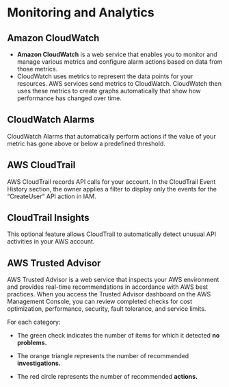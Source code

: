 # Monitoring and Analytics
## Amazon CloudWatch
- **Amazon CloudWatch** is a web service that enables you to monitor and manage various metrics and configure alarm actions based on data from those metrics.
- CloudWatch uses metrics to represent the data points for your resources. AWS services send metrics to CloudWatch. CloudWatch then uses these metrics to create graphs automatically that show how performance has changed over time.

## CloudWatch Alarms
 CloudWatch Alarms that automatically perform actions if the value of your metric has gone above or below a predefined threshold. 
 
 ## AWS CloudTrail
 AWS CloudTrail records API calls for your account.
 In the CloudTrail Event History section, the owner applies a filter to display only the events for the “CreateUser” API action in IAM.
 
 ## CloudTrail Insights
 This optional feature allows CloudTrail to automatically detect unusual API activities in your AWS account. 
 
 ## AWS Trusted Advisor
 AWS Trusted Advisor is a web service that inspects your AWS environment and provides real-time recommendations in accordance with AWS best practices.
 When you access the Trusted Advisor dashboard on the AWS Management Console, you can review completed checks for cost optimization, performance, security, fault tolerance, and service limits.

For each category:

   - The green check indicates the number of items for which it detected **no problems.**

   - The orange triangle represents the number of recommended **investigations.**

   - The red circle represents the number of recommended **actions.**
